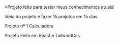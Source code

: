 *Projeto feito para testar meus conhecimentos atuais!

Ideia do projeto é fazer 15 projetos em 15 dias

Projeto nº 1 Calculadora

Projeto Feito em React e TailwindCss